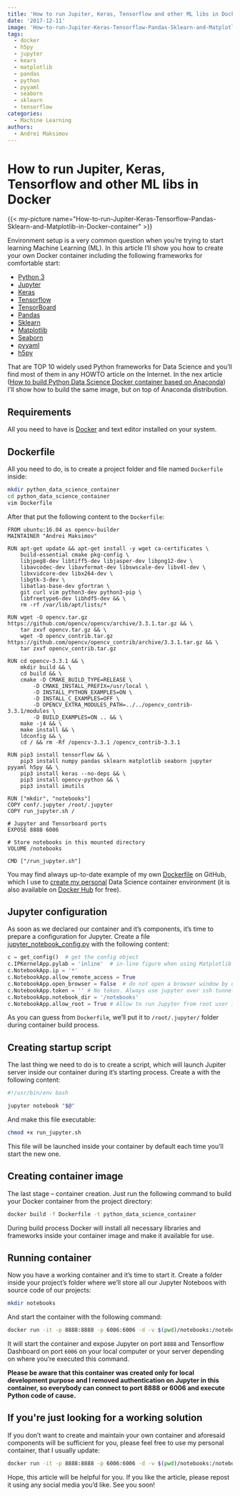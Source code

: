 ```yaml
---
title: 'How to run Jupiter, Keras, Tensorflow and other ML libs in Docker'
date: '2017-12-11'
image: 'How-to-run-Jupiter-Keras-Tensorflow-Pandas-Sklearn-and-Matplotlib-in-Docker-container'
tags:
  - docker
  - h5py
  - jupyter
  - kears
  - matplotlib
  - pandas
  - python
  - pyyaml
  - seaborn
  - sklearn
  - tensorflow
categories:
  - Machine Learning
authors:
  - Andrei Maksimov
---
```

# How to run Jupiter, Keras, Tensorflow and other ML libs in Docker

{{< my-picture name="How-to-run-Jupiter-Keras-Tensorflow-Pandas-Sklearn-and-Matplotlib-in-Docker-container" >}}

Environment setup is a very common question when you’re trying to start learning Machine Learning (ML). In this article I’ll show you how to create your own Docker container including the following frameworks for comfortable start:

- [Python 3](https://www.python.org/)
- [Jupyter](http://jupyter.org/)
- [Keras](https://keras.io/)
- [Tensorflow](https://www.tensorflow.org/)
- [TensorBoard](https://www.tensorflow.org/guide/summaries_and_tensorboard)
- [Pandas](https://pandas.pydata.org/)
- [Sklearn](http://scikit-learn.org/stable/)
- [Matplotlib](https://matplotlib.org/)
- [Seaborn](https://seaborn.pydata.org/)
- [pyyaml](https://pypi.python.org/pypi/PyYAML)
- [h5py](http://www.h5py.org/)

That are TOP 10 widely used Python frameworks for Data Science and you’ll find most of them in any HOWTO article on the Internet. In the nex article ([How to build Python Data Science Docker container based on Anaconda](https://hands-on.cloud/how-to-build-python-data-science-docker-container-based-on-anaconda/)) I'll show how to build the same image, but on top of Anaconda distribution.

## Requirements

All you need to have is [Docker](https://www.docker.com/) and text editor installed on your system.

## Dockerfile

All you need to do, is to create a project folder and file named `Dockerfile` inside:

```sh
mkdir python_data_science_container
cd python_data_science_container
vim Dockerfile
```

After that put the following content to the `Dockerfile`:

```docker
FROM ubuntu:16.04 as opencv-builder
MAINTAINER "Andrei Maksimov"

RUN apt-get update && apt-get install -y wget ca-certificates \
    build-essential cmake pkg-config \
    libjpeg8-dev libtiff5-dev libjasper-dev libpng12-dev \
    libavcodec-dev libavformat-dev libswscale-dev libv4l-dev \
    libxvidcore-dev libx264-dev \
    libgtk-3-dev \
    libatlas-base-dev gfortran \
    git curl vim python3-dev python3-pip \
    libfreetype6-dev libhdf5-dev && \
    rm -rf /var/lib/apt/lists/*

RUN wget -O opencv.tar.gz https://github.com/opencv/opencv/archive/3.3.1.tar.gz && \
    tar zxvf opencv.tar.gz && \
    wget -O opencv_contrib.tar.gz https://github.com/opencv/opencv_contrib/archive/3.3.1.tar.gz && \
    tar zxvf opencv_contrib.tar.gz

RUN cd opencv-3.3.1 && \
    mkdir build && \
    cd build && \
    cmake -D CMAKE_BUILD_TYPE=RELEASE \
        -D CMAKE_INSTALL_PREFIX=/usr/local \
        -D INSTALL_PYTHON_EXAMPLES=ON \
        -D INSTALL_C_EXAMPLES=OFF \
        -D OPENCV_EXTRA_MODULES_PATH=../../opencv_contrib-3.3.1/modules \
        -D BUILD_EXAMPLES=ON .. && \
    make -j4 && \
    make install && \
    ldconfig && \
    cd / && rm -Rf /opencv-3.3.1 /opencv_contrib-3.3.1

RUN pip3 install tensorflow && \
    pip3 install numpy pandas sklearn matplotlib seaborn jupyter pyyaml h5py && \
    pip3 install keras --no-deps && \
    pip3 install opencv-python && \
    pip3 install imutils

RUN ["mkdir", "notebooks"]
COPY conf/.jupyter /root/.jupyter
COPY run_jupyter.sh /

# Jupyter and Tensorboard ports
EXPOSE 8888 6006

# Store notebooks in this mounted directory
VOLUME /notebooks

CMD ["/run_jupyter.sh"]
```

You may find always up-to-date example of my own [Dockerfile](https://github.com/andreivmaksimov/python_data_science/blob/master/Dockerfile) on GitHub, which I use to [create my personal](https://travis-ci.org/andreivmaksimov/python_data_science) Data Science container environment (it is also available on [Docker Hub](https://hub.docker.com/r/amaksimov/python_data_science/) for free).

## Jupyter configuration

As soon as we declared our container and it’s components, it’s time to prepare a configuration for Jupyter. Create a file [jupyter_notebook_config.py](https://github.com/andreivmaksimov/python_data_science/blob/master/jupyter_notebook_config.py) with the following content:

```python
c = get_config()  # get the config object
c.IPKernelApp.pylab = 'inline'  # in-line figure when using Matplotlib
c.NotebookApp.ip = '*'
c.NotebookApp.allow_remote_access = True
c.NotebookApp.open_browser = False  # do not open a browser window by default when using notebooks
c.NotebookApp.token = '' # No token. Always use jupyter over ssh tunnel
c.NotebookApp.notebook_dir = '/notebooks'
c.NotebookApp.allow_root = True # Allow to run Jupyter from root user inside Docker container
```

As you can guess from `Dockerfile`, we’ll put it to `/root/.jupyter/` folder during container build process.

## Creating startup script

The last thing we need to do is to create a script, which will launch Jupiter server inside our container during it’s starting process. Create a with the following content:

```sh
#!/usr/bin/env bash

jupyter notebook "$@"
```

And make this file executable:

```sh
chmod +x run_jupyter.sh
```

This file will be launched inside your container by default each time you’ll start the new one.

## Creating container image

The last stage – container creation. Just run the following command to build your Docker container from the project directory:

```sh
docker build -f Dockerfile -t python_data_science_container
```

During build process Docker will install all necessary libraries and frameworks inside your container image and make it available for use.

## Running container

Now you have a working container and it’s time to start it. Create a folder inside your project’s folder where we’ll store all our Jupyter Noteboos with source code of our projects:

```sh
mkdir notebooks
```

And start the container with the following command:

```sh
docker run -it -p 8888:8888 -p 6006:6006 -d -v $(pwd)/notebooks:/notebooks python_data_science_container
```

It will start the container and expose Jupyter on port `8888` and Tensorflow Dashboard on port `6006` on your local computer or your server depending on where you’re executed this command.

**Please be aware that this container was created only for local development purpose and I removed authentication on Jupyter in this container, so everybody can connect to port 8888 or 6006 and execute Python code of cause.**

## If you're just looking for a working solution

If you don’t want to create and maintain your own container and aforesaid components will be sufficient for you, please feel free to use my personal container, that I usually update:

```sh
docker run -it -p 8888:8888 -p 6006:6006 -d -v $(pwd)/notebooks:/notebooks amaksimov/python_data_science
```

Hope, this article will be helpful for you. If you like the article, please repost it using any social media you’d like. See you soon!
